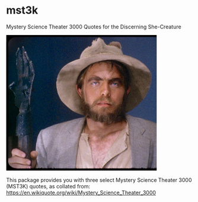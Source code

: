 # mst3k
Mystery Science Theater 3000 Quotes for the Discerning She-Creature

![picture](images/torgo.jpg "Sometimes you need some Torgo in your life")

This package provides you with three select Mystery Science Theater 3000 (MST3K) quotes, as collated from: https://en.wikiquote.org/wiki/Mystery_Science_Theater_3000
